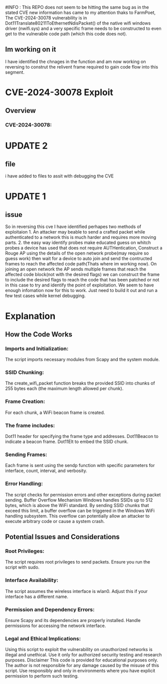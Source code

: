 #INFO : 
This REPO does not seem to be hitting the same bug as in the stated CVE new information has came to my attention thaks to FarmPoet, The CVE-2024-30078 vulnerability is in Dot11Translate80211ToEthernetNdisPacket() of the native wifi windows driver (nwifi.sys) and a very specific frame needs to be constructed to even get to the vulnerable code path (which this code does not).
## Im working on it
I have identified the chnages in the function and am now working on reversing to construt the relivent frame required to gain code flow into this segment. 
# CVE-2024-30078 Exploit
## Overview
### CVE-2024-30078:
# UPDATE 2
## file
i have added to files to assit with debugging the CVE
# UPDATE 1
## issue
So in reversing this cve I have identified perhapes two methods of exploitaion 1. An attacker may beable to send a crafted packet while authenticated to a network this is much harder and requires more moving parts. 2. the easy way identify probes make educated guess on whitch probes a device has used that does not require AUTHentication, Construct a Rouge AP using the details of the open network probe(may require so guess work) then wait for a device to auto join and send the contructed frames to reach the affected code path(Thats where im working now). On joining an open network the AP sends multiple frames that reach the affected code block(not with the desired flags) we can construct the frame to include the desired flags to reach the code that has been patched or not in this case to try and identify the point of exploitation. We seem to have enough infomation now for this to work. Just need to build it out and run a few test cases while kernel debugging.  
# Explanation
## How the Code Works
### Imports and Initialization: 
The script imports necessary modules from Scapy and the system module.
### SSID Chunking: 
The create_wifi_packet function breaks the provided SSID into chunks of 255 bytes each (the maximum length allowed per chunk).
### Frame Creation: 
For each chunk, a WiFi beacon frame is created. 
### The frame includes:
Dot11 header for specifying the frame type and addresses.
Dot11Beacon to indicate a beacon frame.
Dot11Elt to embed the SSID chunk.
### Sending Frames: 
Each frame is sent using the sendp function with specific parameters for interface, count, interval, and verbosity.
### Error Handling: 
The script checks for permission errors and other exceptions during packet sending.
Buffer Overflow Mechanism Windows handles SSIDs up to 512 bytes, which is above the WiFi standard. By sending SSID chunks that exceed this limit, 
a buffer overflow can be triggered in the Windows WiFi handling subsystem. This overflow can potentially allow an attacker to execute arbitrary code or cause a system crash.

## Potential Issues and Considerations

### Root Privileges: 
The script requires root privileges to send packets. Ensure you run the script with sudo.
### Interface Availability: 
The script assumes the wireless interface is wlan0. Adjust this if your interface has a different name.
### Permission and Dependency Errors: 
Ensure Scapy and its dependencies are properly installed. Handle permissions for accessing the network interface.
### Legal and Ethical Implications: 
Using this script to exploit the vulnerability on unauthorized networks is illegal and unethical. Use it only for authorized security testing and research purposes.
Disclaimer
This code is provided for educational purposes only. The author is not responsible for any damage caused by the misuse of this script. Use responsibly and only in environments where you have explicit permission to perform such testing.
